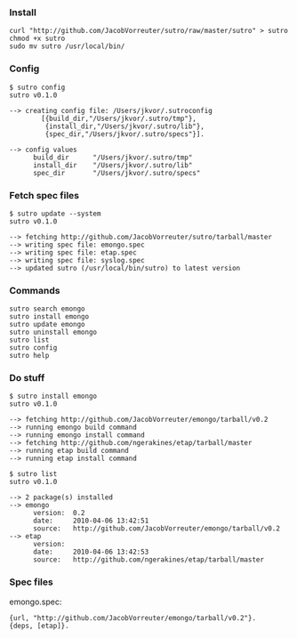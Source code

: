 ### Install

	curl "http://github.com/JacobVorreuter/sutro/raw/master/sutro" > sutro
	chmod +x sutro
	sudo mv sutro /usr/local/bin/

### Config

	$ sutro config
	sutro v0.1.0

	--> creating config file: /Users/jkvor/.sutroconfig
	        [{build_dir,"/Users/jkvor/.sutro/tmp"},
	         {install_dir,"/Users/jkvor/.sutro/lib"},
	         {spec_dir,"/Users/jkvor/.sutro/specs"}].

	--> config values
	      build_dir      "/Users/jkvor/.sutro/tmp"
	      install_dir    "/Users/jkvor/.sutro/lib"
	      spec_dir       "/Users/jkvor/.sutro/specs"
	
### Fetch spec files

	$ sutro update --system
	sutro v0.1.0

	--> fetching http://github.com/JacobVorreuter/sutro/tarball/master
	--> writing spec file: emongo.spec
	--> writing spec file: etap.spec
	--> writing spec file: syslog.spec
	--> updated sutro (/usr/local/bin/sutro) to latest version

### Commands

	sutro search emongo
	sutro install emongo
	sutro update emongo
	sutro uninstall emongo
	sutro list
	sutro config
	sutro help
	
### Do stuff

	$ sutro install emongo
	sutro v0.1.0

	--> fetching http://github.com/JacobVorreuter/emongo/tarball/v0.2
	--> running emongo build command
	--> running emongo install command
	--> fetching http://github.com/ngerakines/etap/tarball/master
	--> running etap build command
	--> running etap install command
	
	$ sutro list
	sutro v0.1.0

	--> 2 package(s) installed
	--> emongo
	      version:  0.2
	      date:     2010-04-06 13:42:51
	      source:   http://github.com/JacobVorreuter/emongo/tarball/v0.2
	--> etap
	      version:  
	      date:     2010-04-06 13:42:53
	      source:   http://github.com/ngerakines/etap/tarball/master
	
### Spec files

emongo.spec:

	{url, "http://github.com/JacobVorreuter/emongo/tarball/v0.2"}.
	{deps, [etap]}.
	